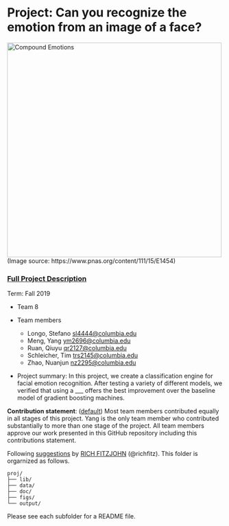 # Project: Can you recognize the emotion from an image of a face? 
<img src="figs/CE.jpg" alt="Compound Emotions" width="500"/>
(Image source: https://www.pnas.org/content/111/15/E1454)

### [Full Project Description](doc/project3_desc.md)

Term: Fall 2019

+ Team 8
+ Team members
	+ Longo, Stefano sl4444@columbia.edu
	+ Meng, Yang ym2696@columbia.edu
	+ Ruan, Qiuyu qr2127@columbia.edu
	+ Schleicher, Tim trs2145@columbia.edu
	+ Zhao, Nuanjun nz2295@columbia.edu

+ Project summary: In this project, we create a classification engine for facial emotion recognition. After testing a variety of different models, we verified that using a ___ offers the best improvement over the baseline model of gradient boosting machines.
	
**Contribution statement**: ([default](doc/a_note_on_contributions.md)) Most team members contributed equally in all stages of this project. Yang is the only team member who contributed substantially to more than one stage of the project. All team members approve our work presented in this GitHub repository including this contributions statement. 

Following [suggestions](http://nicercode.github.io/blog/2013-04-05-projects/) by [RICH FITZJOHN](http://nicercode.github.io/about/#Team) (@richfitz). This folder is orgarnized as follows.

```
proj/
├── lib/
├── data/
├── doc/
├── figs/
└── output/
```

Please see each subfolder for a README file.
